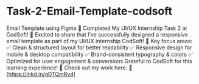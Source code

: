# Task-2-Email-Template-codsoft
Email Template using Figma 
🚀 Completed My UI/UX Internship Task 2 at CodSoft! 🚀
Excited to share that I’ve successfully designed a responsive email template as part of my UI/UX internship CodSoft! 🎉
Key focus areas:
 ✅ Clean & structured layout for better readability
 ✅ Responsive design for mobile & desktop compatibility
 ✅ Brand-consistent typography & colors
 ✅ Optimized for user engagement & conversions
Grateful to CodSoft for this learning experience! 
🙌 Check out my work here: 🔗 [https://lnkd.in/gDTQmRvd]
